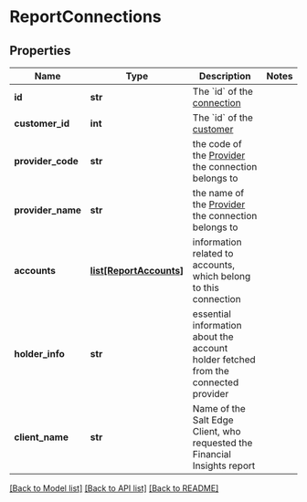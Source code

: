 # ReportConnections

## Properties
Name | Type | Description | Notes
------------ | ------------- | ------------- | -------------
**id** | **str** | The &#x60;id&#x60; of the [connection](#connections) | 
**customer_id** | **int** | The &#x60;id&#x60; of the [customer](#customers) | 
**provider_code** | **str** | the code of the [Provider](#providers) the connection belongs to | 
**provider_name** | **str** | the name of the [Provider](#providers) the connection belongs to | 
**accounts** | [**list[ReportAccounts]**](ReportAccounts.md) | information related to accounts, which belong to this connection | 
**holder_info** | **str** | essential information about the account holder fetched from the connected provider | 
**client_name** | **str** | Name of the Salt Edge Client, who requested the Financial Insights report | 

[[Back to Model list]](../README.md#documentation-for-models) [[Back to API list]](../README.md#documentation-for-api-endpoints) [[Back to README]](../README.md)

